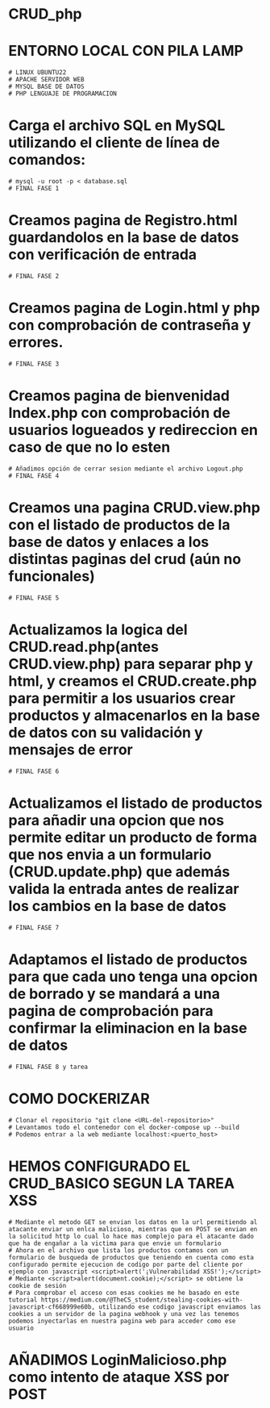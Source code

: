 # CRUD_php

# ENTORNO LOCAL CON PILA LAMP
	
	# LINUX UBUNTU22
	# APACHE SERVIDOR WEB 
	# MYSQL BASE DE DATOS
	# PHP LENGUAJE DE PROGRAMACION

# Carga el archivo SQL en MySQL utilizando el cliente de línea de comandos:

	# mysql -u root -p < database.sql
	# FINAL FASE 1

# Creamos pagina de Registro.html guardandolos en la base de datos con verificación de entrada
	# FINAL FASE 2

# Creamos pagina de Login.html y php con comprobación de contraseña y errores.
	# FINAL FASE 3

# Creamos pagina de bienvenidad Index.php con comprobación de usuarios logueados y redireccion en caso de que no lo esten
	# Añadimos opción de cerrar sesion mediante el archivo Logout.php
	# FINAL FASE 4

# Creamos una pagina CRUD.view.php con el listado de productos de la base de datos y enlaces a los distintas paginas del crud (aún no funcionales)
	# FINAL FASE 5

# Actualizamos la logica del CRUD.read.php(antes CRUD.view.php) para separar php y html, y creamos el CRUD.create.php para permitir a los usuarios crear productos y almacenarlos en la base de datos con su validación y mensajes de error
	# FINAL FASE 6

# Actualizamos el listado de productos para añadir una opcion que nos permite editar un producto de forma que nos envia a un formulario (CRUD.update.php) que además valida la entrada antes de realizar los cambios en la base de datos
	# FINAL FASE 7

# Adaptamos el listado de productos para que cada uno tenga una opcion de borrado y se mandará a una pagina de comprobación para confirmar la eliminacion en la base de datos
	# FINAL FASE 8 y tarea

# COMO DOCKERIZAR
	# Clonar el repositorio "git clone <URL-del-repositorio>"
	# Levantamos todo el contenedor con el docker-compose up --build
	# Podemos entrar a la web mediante localhost:<puerto_host> 

# HEMOS CONFIGURADO EL CRUD_BASICO SEGUN LA TAREA XSS
	# Mediante el metodo GET se envian los datos en la url permitiendo al atacante enviar un enlca malicioso, mientras que en POST se envian en la solicitud http lo cual lo hace mas complejo para el atacante dado que ha de engañar a la victima para que envie un formulario
	# Ahora en el archivo que lista los productos contamos con un formulario de busqueda de productos que teniendo en cuenta como esta configurado permite ejecucion de codigo por parte del cliente por ejemplo con javascript <script>alert('¡Vulnerabilidad XSS!');</script>
	# Mediante <script>alert(document.cookie);</script> se obtiene la cookie de sesión
	# Para comprobar el acceso con esas cookies me he basado en este tutorial https://medium.com/@TheCS_student/stealing-cookies-with-javascript-cf668999e60b, utilizando ese codigo javascript enviamos las cookies a un servidor de la pagina webhook y una vez las tenemos podemos inyectarlas en nuestra pagina web para acceder como ese usuario

# AÑADIMOS LoginMalicioso.php como intento de ataque XSS por POST

